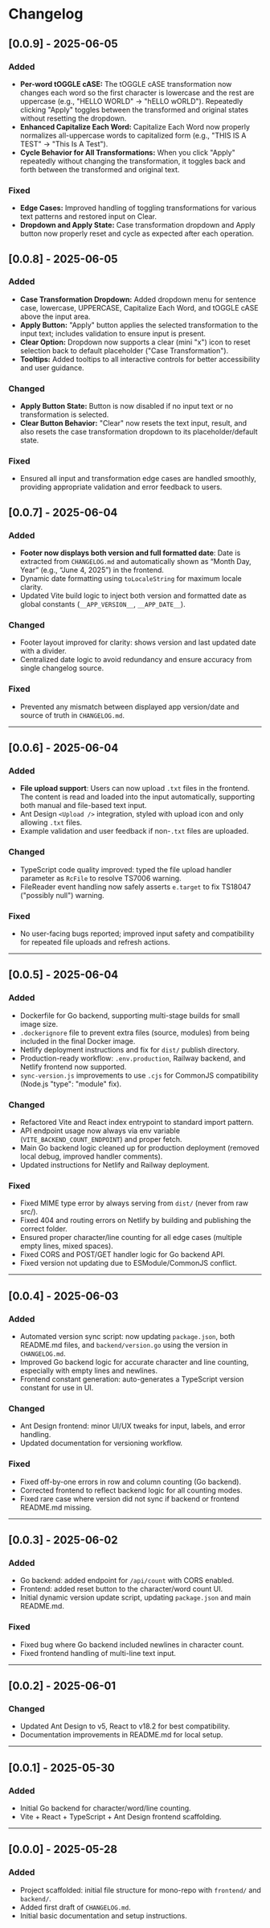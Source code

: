 # Changelog

## [0.0.9] - 2025-06-05
### Added
- **Per-word tOGGLE cASE:** The tOGGLE cASE transformation now changes each word so the first character is lowercase and the rest are uppercase (e.g., "HELLO WORLD" → "hELLO wORLD"). Repeatedly clicking "Apply" toggles between the transformed and original states without resetting the dropdown.
- **Enhanced Capitalize Each Word:** Capitalize Each Word now properly normalizes all-uppercase words to capitalized form (e.g., "THIS IS A TEST" → "This Is A Test").
- **Cycle Behavior for All Transformations:** When you click "Apply" repeatedly without changing the transformation, it toggles back and forth between the transformed and original text.

### Fixed
- **Edge Cases:** Improved handling of toggling transformations for various text patterns and restored input on Clear.
- **Dropdown and Apply State:** Case transformation dropdown and Apply button now properly reset and cycle as expected after each operation.

## [0.0.8] - 2025-06-05
### Added
- **Case Transformation Dropdown:** Added dropdown menu for sentence case, lowercase, UPPERCASE, Capitalize Each Word, and tOGGLE cASE above the input area.
- **Apply Button:** "Apply" button applies the selected transformation to the input text; includes validation to ensure input is present.
- **Clear Option:** Dropdown now supports a clear (mini "x") icon to reset selection back to default placeholder ("Case Transformation").
- **Tooltips:** Added tooltips to all interactive controls for better accessibility and user guidance.

### Changed
- **Apply Button State:** Button is now disabled if no input text or no transformation is selected.
- **Clear Button Behavior:** "Clear" now resets the text input, result, and also resets the case transformation dropdown to its placeholder/default state.

### Fixed
- Ensured all input and transformation edge cases are handled smoothly, providing appropriate validation and error feedback to users.

## [0.0.7] - 2025-06-04
### Added
- **Footer now displays both version and full formatted date**: Date is extracted from `CHANGELOG.md` and automatically shown as “Month Day, Year” (e.g., “June 4, 2025”) in the frontend.
- Dynamic date formatting using `toLocaleString` for maximum locale clarity.
- Updated Vite build logic to inject both version and formatted date as global constants (`__APP_VERSION__`, `__APP_DATE__`).

### Changed
- Footer layout improved for clarity: shows version and last updated date with a divider.
- Centralized date logic to avoid redundancy and ensure accuracy from single changelog source.

### Fixed
- Prevented any mismatch between displayed app version/date and source of truth in `CHANGELOG.md`.

---

## [0.0.6] - 2025-06-04
### Added
- **File upload support**: Users can now upload `.txt` files in the frontend. The content is read and loaded into the input automatically, supporting both manual and file-based text input.
- Ant Design `<Upload />` integration, styled with upload icon and only allowing `.txt` files.
- Example validation and user feedback if non-`.txt` files are uploaded.

### Changed
- TypeScript code quality improved: typed the file upload handler parameter as `RcFile` to resolve TS7006 warning.
- FileReader event handling now safely asserts `e.target` to fix TS18047 ("possibly null") warning.

### Fixed
- No user-facing bugs reported; improved input safety and compatibility for repeated file uploads and refresh actions.

---

## [0.0.5] - 2025-06-04
### Added
- Dockerfile for Go backend, supporting multi-stage builds for small image size.
- `.dockerignore` file to prevent extra files (source, modules) from being included in the final Docker image.
- Netlify deployment instructions and fix for `dist/` publish directory.
- Production-ready workflow: `.env.production`, Railway backend, and Netlify frontend now supported.
- `sync-version.js` improvements to use `.cjs` for CommonJS compatibility (Node.js "type": "module" fix).

### Changed
- Refactored Vite and React index entrypoint to standard import pattern.
- API endpoint usage now always via env variable (`VITE_BACKEND_COUNT_ENDPOINT`) and proper fetch.
- Main Go backend logic cleaned up for production deployment (removed local debug, improved handler comments).
- Updated instructions for Netlify and Railway deployment.

### Fixed
- Fixed MIME type error by always serving from `dist/` (never from raw src/).
- Fixed 404 and routing errors on Netlify by building and publishing the correct folder.
- Ensured proper character/line counting for all edge cases (multiple empty lines, mixed spaces).
- Fixed CORS and POST/GET handler logic for Go backend API.
- Fixed version not updating due to ESModule/CommonJS conflict.

---

## [0.0.4] - 2025-06-03
### Added
- Automated version sync script: now updating `package.json`, both README.md files, and `backend/version.go` using the version in `CHANGELOG.md`.
- Improved Go backend logic for accurate character and line counting, especially with empty lines and newlines.
- Frontend constant generation: auto-generates a TypeScript version constant for use in UI.

### Changed
- Ant Design frontend: minor UI/UX tweaks for input, labels, and error handling.
- Updated documentation for versioning workflow.

### Fixed
- Fixed off-by-one errors in row and column counting (Go backend).
- Corrected frontend to reflect backend logic for all counting modes.
- Fixed rare case where version did not sync if backend or frontend README.md missing.

---

## [0.0.3] - 2025-06-02
### Added
- Go backend: added endpoint for `/api/count` with CORS enabled.
- Frontend: added reset button to the character/word count UI.
- Initial dynamic version update script, updating `package.json` and main README.md.

### Fixed
- Fixed bug where Go backend included newlines in character count.
- Fixed frontend handling of multi-line text input.

---

## [0.0.2] - 2025-06-01
### Changed
- Updated Ant Design to v5, React to v18.2 for best compatibility.
- Documentation improvements in README.md for local setup.

---

## [0.0.1] - 2025-05-30
### Added
- Initial Go backend for character/word/line counting.
- Vite + React + TypeScript + Ant Design frontend scaffolding.

---

## [0.0.0] - 2025-05-28
### Added
- Project scaffolded: initial file structure for mono-repo with `frontend/` and `backend/`.
- Added first draft of `CHANGELOG.md`.
- Initial basic documentation and setup instructions.